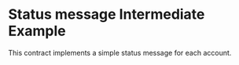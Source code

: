 # Status message Intermediate Example

This contract implements a simple status message for each account.
